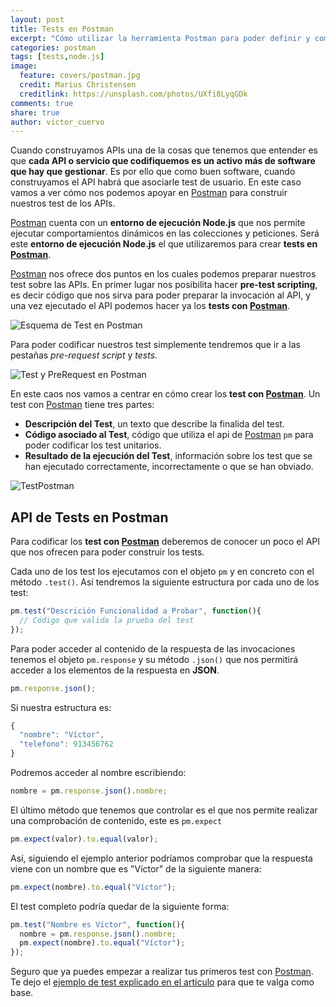 ```yaml
---
layout: post
title: Tests en Postman
excerpt: "Cómo utilizar la herramienta Postman para poder definir y compartir los tests unitarios sobre un API o Servicio."
categories: postman
tags: [tests,node.js]
image:
  feature: covers/postman.jpg
  credit: Marius Christensen
  creditlink: https://unsplash.com/photos/UXfi8LyqGDk
comments: true
share: true
author: victor_cuervo
---
```


Cuando construyamos APIs una de la cosas que tenemos que entender es que **cada API o servicio que codifiquemos es un activo más de software que hay que gestionar**. Es por ello que como buen software, cuando construyamos el API habrá que asociarle test de usuario. En este caso vamos a ver cómo nos podemos apoyar en [Postman][Postman] para construir nuestros test de los APIs.

[Postman][Postman] cuenta con un **entorno de ejecución Node.js** que nos permite ejecutar comportamientos dinámicos en las colecciones y peticiones. Será este **entorno de ejecución Node.js** el que utilizaremos para crear **tests en [Postman][Postman]**.

[Postman][Postman] nos ofrece dos puntos en los cuales podemos preparar nuestros test sobre las APIs. En primer lugar nos posibilita hacer **pre-test scripting**, es decir código que nos sirva para poder preparar la invocación al API, y una vez ejecutado el API podemos hacer ya los **tests con [Postman][Postman]**.

![Esquema de Test en Postman]({{site.url}}/images/postman/test-script-esquema.png)

Para poder codificar nuestros test simplemente tendremos que ir a las pestañas *pre-request script* y *tests*.

![Test y PreRequest en Postman]({{site.url}}/images/postman/test-script.png)

En este caos nos vamos a centrar en cómo crear los **test con [Postman][Postman]**. Un test con [Postman][Postman] tiene tres partes:

* **Descripción del Test**, un texto que describe la finalida del test.
* **Código asociado al Test**, código que utiliza el api de [Postman][Postman] `pm` para poder codificar los test unitarios.
* **Resultado de la ejecución del Test**, información sobre los test que se han ejecutado correctamente, incorrectamente o que se han obviado.

![TestPostman]({{site.url}}/images/postman/postman-tests.png)

## API de Tests en Postman
Para codificar los **test con [Postman][Postman]** deberemos de conocer un poco el API que nos ofrecen para poder construir los tests.

Cada uno de los test los ejecutamos con el objeto `pm` y en concreto con el método `.test()`. Así tendremos la siguiente estructura por cada uno de los test:

~~~javascript
pm.test("Descrición Funcionalidad a Probar", function(){
  // Código que valida la prueba del test
});
~~~

Para poder acceder al contenido de la respuesta de las invocaciones tenemos el objeto `pm.response` y su método `.json()` que nos permitirá acceder a los elementos de la respuesta en **JSON**.

~~~javascript
pm.response.json();
~~~

Si nuestra estructura es:

~~~javascript
{
  "nombre": "Víctor",
  "telefono": 913456762
}
~~~

Podremos acceder al nombre escribiendo:

~~~javascript
nombre = pm.response.json().nombre;
~~~

El último método que tenemos que controlar es el que nos permite realizar una comprobación de contenido, este es `pm.expect`

~~~javascript
pm.expect(valor).to.equal(valor);
~~~

Así, siguiendo el ejemplo anterior podríamos comprobar que la respuesta viene con un nombre que es "Víctor" de la siguiente manera:

~~~javascript
pm.expect(nombre).to.equal("Víctor");
~~~

El test completo podría quedar de la siguiente forma:

~~~javascript
pm.test("Nombre es Víctor", function(){
  nombre = pm.response.json().nombre;
  pm.expect(nombre).to.equal("Víctor");
});
~~~

Seguro que ya puedes empezar a realizar tus primeros test con [Postman][Postman]. Te dejo el [ejemplo de test explicado en el artículo][EjemploTestPostman] para que te valga como base.

[Postman]: {{site.url}}/postman/que-es-postman/
[EjemploTestPostman]: {{site.url}}/resources/postman/random_user.postman_collection.json
